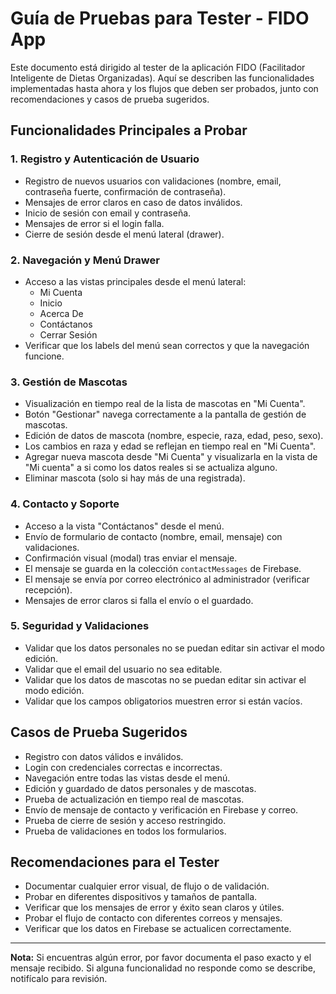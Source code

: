 # Guía de Pruebas para Tester - FIDO App

Este documento está dirigido al tester de la aplicación FIDO (Facilitador Inteligente de Dietas Organizadas). Aquí se describen las funcionalidades implementadas hasta ahora y los flujos que deben ser probados, junto con recomendaciones y casos de prueba sugeridos.

## Funcionalidades Principales a Probar

### 1. Registro y Autenticación de Usuario
- Registro de nuevos usuarios con validaciones (nombre, email, contraseña fuerte, confirmación de contraseña).
- Mensajes de error claros en caso de datos inválidos.
- Inicio de sesión con email y contraseña.
- Mensajes de error si el login falla.
- Cierre de sesión desde el menú lateral (drawer).

### 2. Navegación y Menú Drawer
- Acceso a las vistas principales desde el menú lateral:
  - Mi Cuenta
  - Inicio
  - Acerca De
  - Contáctanos
  - Cerrar Sesión
- Verificar que los labels del menú sean correctos y que la navegación funcione.

### 3. Gestión de Mascotas
- Visualización en tiempo real de la lista de mascotas en "Mi Cuenta".
- Botón "Gestionar" navega correctamente a la pantalla de gestión de mascotas.
- Edición de datos de mascota (nombre, especie, raza, edad, peso, sexo).
- Los cambios en raza y edad se reflejan en tiempo real en "Mi Cuenta".
- Agregar nueva mascota desde "Mi Cuenta" y visualizarla en la vista de "Mi cuenta" a si como los datos reales si se actualiza alguno.
- Eliminar mascota (solo si hay más de una registrada).

### 4. Contacto y Soporte
- Acceso a la vista "Contáctanos" desde el menú.
- Envío de formulario de contacto (nombre, email, mensaje) con validaciones.
- Confirmación visual (modal) tras enviar el mensaje.
- El mensaje se guarda en la colección `contactMessages` de Firebase.
- El mensaje se envía por correo electrónico al administrador (verificar recepción).
- Mensajes de error claros si falla el envío o el guardado.

### 5. Seguridad y Validaciones
- Validar que los datos personales no se puedan editar sin activar el modo edición.
- Validar que el email del usuario no sea editable.
- Validar que los datos de mascotas no se puedan editar sin activar el modo edición.
- Validar que los campos obligatorios muestren error si están vacíos.

## Casos de Prueba Sugeridos

- Registro con datos válidos e inválidos.
- Login con credenciales correctas e incorrectas.
- Navegación entre todas las vistas desde el menú.
- Edición y guardado de datos personales y de mascotas.
- Prueba de actualización en tiempo real de mascotas.
- Envío de mensaje de contacto y verificación en Firebase y correo.
- Prueba de cierre de sesión y acceso restringido.
- Prueba de validaciones en todos los formularios.

## Recomendaciones para el Tester

- Documentar cualquier error visual, de flujo o de validación.
- Probar en diferentes dispositivos y tamaños de pantalla.
- Verificar que los mensajes de error y éxito sean claros y útiles.
- Probar el flujo de contacto con diferentes correos y mensajes.
- Verificar que los datos en Firebase se actualicen correctamente.

---

**Nota:** Si encuentras algún error, por favor documenta el paso exacto y el mensaje recibido. Si alguna funcionalidad no responde como se describe, notifícalo para revisión.
